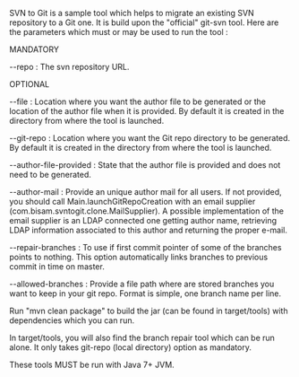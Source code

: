 SVN to Git is a sample tool which helps to migrate an existing SVN repository to a Git one.
It is build upon the "official" git-svn tool.
Here are the parameters which must or may be used to run the tool :

MANDATORY

--repo <URL> : The svn repository URL.

OPTIONAL

--file <path> : Location where you want the author file to be generated or the location of the author file when it is provided. By default it is created in the directory from where the tool is launched.
                          
--git-repo <path> : Location where you want the Git repo directory to be generated. By default it is created in the directory from where the tool is launched.
                          
--author-file-provided : State that the author file is provided and does not need to be generated.

--author-mail : Provide an unique author mail for all users. If not provided, you should call Main.launchGitRepoCreation with an email supplier (com.bisam.svntogit.clone.MailSupplier). A possible implementation of the email supplier is an LDAP connected one getting author name, retrieving LDAP information associated to this author and returning the proper e-mail.

--repair-branches : To use if first commit pointer of some of the branches points to nothing. This option automatically links branches to previous commit in time on master.

--allowed-branches : Provide a file path where are stored branches you want to keep in your git repo. Format is simple, one branch name per line.

Run "mvn clean package" to build the jar (can be found in target/tools) with dependencies which you can run.

In target/tools, you will also find the branch repair tool which can be run alone. It only takes git-repo (local directory) option as mandatory.

These tools MUST be run with Java 7+ JVM.
